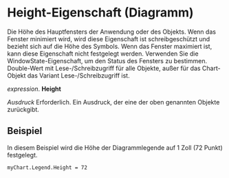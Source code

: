 
# Height-Eigenschaft (Diagramm)

Die Höhe des Hauptfensters der Anwendung oder des Objekts. Wenn das Fenster minimiert wird, wird diese Eigenschaft ist schreibgeschützt und bezieht sich auf die Höhe des Symbols. Wenn das Fenster maximiert ist, kann diese Eigenschaft nicht festgelegt werden. Verwenden Sie die WindowState-Eigenschaft, um den Status des Fensters zu bestimmen. Double-Wert mit Lese-/Schreibzugriff für alle Objekte, außer für das Chart-Objekt das Variant Lese-/Schreibzugriff ist.

 _expression_. **Height**

 _Ausdruck_ Erforderlich. Ein Ausdruck, der eine der oben genannten Objekte zurückgibt.


## Beispiel

In diesem Beispiel wird die Höhe der Diagrammlegende auf 1 Zoll (72 Punkt) festgelegt.


```
myChart.Legend.Height = 72
```

